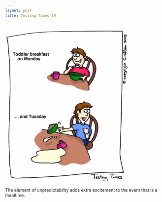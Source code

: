 ```yaml
---
layout: post
title: Testing Times 19
---
```

<img src="/images/tt0019.png">

The element of unpredictability adds extra excitement to the event that is a mealtime. 